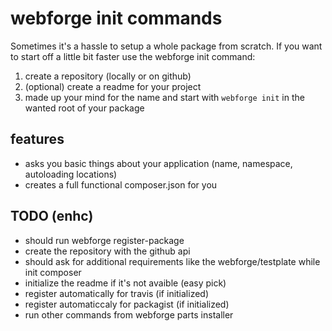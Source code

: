 # webforge init commands

Sometimes it's a hassle to setup a whole package from scratch. If you want to start off a little bit faster use the webforge init command:

  1. create a repository (locally or on github)
  1. (optional) create a readme for your project
  1. made up your mind for the name and start with `webforge init` in the wanted root of your package


## features

  - asks you basic things about your application (name, namespace, autoloading locations)
  - creates a full functional composer.json for you

## TODO (enhc)

  - should run webforge register-package
  - create the repository with the github api
  - should ask for additional requirements like the webforge/testplate while init composer
  - initialize the readme if it's not avaible (easy pick)
  - register automatically for travis (if initialized)
  - register automaticcaly for packagist (if initialized)
  - run other commands from webforge parts installer
